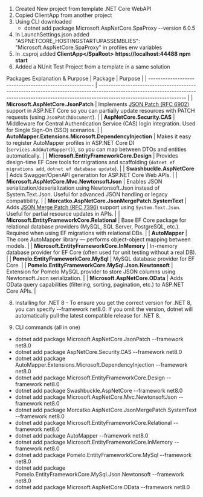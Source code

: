 1) Created New project from template .NET Core WebAPI
2) Copied ClientApp from another project 
3) Using CLI downloaded 
	  * dotnet add package Microsoft.AspNetCore.SpaProxy --version 6.0.5
4) In LaunchSettings.json added "ASPNETCORE_HOSTINGSTARTUPASSEMBLIES": "Microsoft.AspNetCore.SpaProxy" in profiles env variables
5) In .csproj added
      **<SpaRoot>ClientApp\</SpaRoot>**
    	**<SpaProxyServerUrl>https://localhost:44488</SpaProxyServerUrl>**
    	**<SpaProxyLaunchCommand>npm start</SpaProxyLaunchCommand>**
7) Added a NUnit Test Project from a template in a same solution

Packages Explanation & Purpose
| Package                                                 | Purpose                                                                                                                                                                                          |
| ------------------------------------------------------- | ------------------------------------------------------------------------------------------------------------------------------------------------------------------------------------------------ |
| **Microsoft.AspNetCore.JsonPatch**                      | Implements [JSON Patch (RFC 6902)](https://datatracker.ietf.org/doc/html/rfc6902) support in ASP.NET Core so you can partially update resources with PATCH requests (using `JsonPatchDocument`). |
| **AspNetCore.Security.CAS**                             | Middleware for Central Authentication Service (CAS) login integration. Used for Single Sign-On (SSO) scenarios.                                                                                  |
| **AutoMapper.Extensions.Microsoft.DependencyInjection** | Makes it easy to register AutoMapper profiles in ASP.NET Core DI (`services.AddAutoMapper()`), so you can map between DTOs and entities automatically.                                           |
| **Microsoft.EntityFrameworkCore.Design**                | Provides design-time EF Core tools for migrations and scaffolding (`dotnet ef migrations add`, `dotnet ef database update`).                                                                     |
| **Swashbuckle.AspNetCore**                              | Adds Swagger/OpenAPI generation for ASP.NET Core Web APIs.                                                                                                                                       |
| **Microsoft.AspNetCore.Mvc.NewtonsoftJson**             | Enables JSON serialization/deserialization using Newtonsoft.Json instead of System.Text.Json. Useful for advanced JSON handling or legacy compatibility.                                         |
| **Morcatko.AspNetCore.JsonMergePatch.SystemText**       | Adds [JSON Merge Patch (RFC 7396)](https://datatracker.ietf.org/doc/html/rfc7396) support using `System.Text.Json`. Useful for partial resource updates in APIs.                                 |
| **Microsoft.EntityFrameworkCore.Relational**            | Base EF Core package for relational database providers (MySQL, SQL Server, PostgreSQL, etc.). Required when using EF migrations with relational DBs.                                             |
| **AutoMapper**                                          | The core AutoMapper library — performs object-object mapping between models.                                                                                                                     |
| **Microsoft.EntityFrameworkCore.InMemory**              | In-memory database provider for EF Core (often used for unit testing without a real DB).                                                                                                         |
| **Pomelo.EntityFrameworkCore.MySql**                    | MySQL database provider for EF Core.                                                                                                                                                             |
| **Pomelo.EntityFrameworkCore.MySql.Json.Newtonsoft**    | Extension for Pomelo MySQL provider to store JSON columns using Newtonsoft.Json serialization.                                                                                                   |
| **Microsoft.AspNetCore.OData**                          | Adds OData query capabilities (filtering, sorting, pagination, etc.) to ASP.NET Core APIs.                                                                                                       |


8) Installing for .NET 8 - To ensure you get the correct version for .NET 8, you can specify --framework net8.0.
If you omit the version, dotnet will automatically pull the latest compatible release for .NET 8.

9) CLI commands (all in one)
* dotnet add package Microsoft.AspNetCore.JsonPatch --framework net8.0
* dotnet add package AspNetCore.Security.CAS --framework net8.0
* dotnet add package AutoMapper.Extensions.Microsoft.DependencyInjection --framework net8.0
* dotnet add package Microsoft.EntityFrameworkCore.Design --framework net8.0
* dotnet add package Swashbuckle.AspNetCore --framework net8.0
* dotnet add package Microsoft.AspNetCore.Mvc.NewtonsoftJson --framework net8.0
* dotnet add package Morcatko.AspNetCore.JsonMergePatch.SystemText --framework net8.0
* dotnet add package Microsoft.EntityFrameworkCore.Relational --framework net8.0
* dotnet add package AutoMapper --framework net8.0
* dotnet add package Microsoft.EntityFrameworkCore.InMemory --framework net8.0
* dotnet add package Pomelo.EntityFrameworkCore.MySql --framework net8.0
* dotnet add package Pomelo.EntityFrameworkCore.MySql.Json.Newtonsoft --framework net8.0
* dotnet add package Microsoft.AspNetCore.OData --framework net8.0
